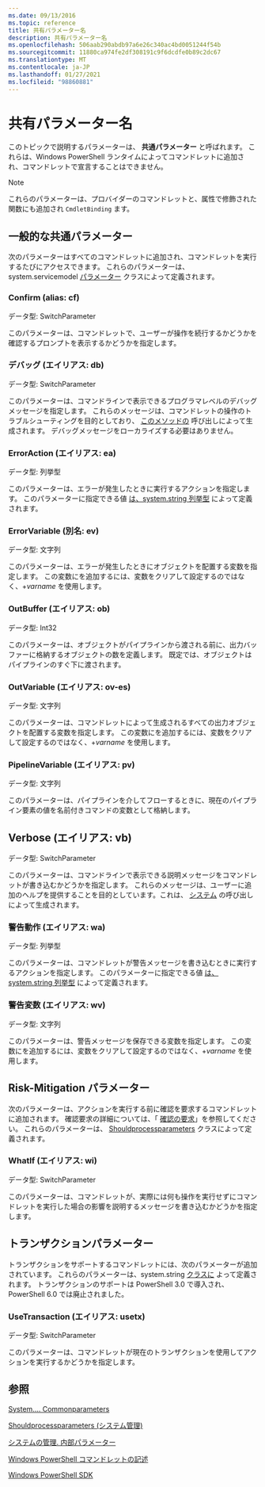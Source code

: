```yaml
---
ms.date: 09/13/2016
ms.topic: reference
title: 共有パラメーター名
description: 共有パラメーター名
ms.openlocfilehash: 506aab290abdb97a6e26c340ac4bd0051244f54b
ms.sourcegitcommit: 11880ca974fe2df308191c9f6dcdfe0b89c2dc67
ms.translationtype: MT
ms.contentlocale: ja-JP
ms.lasthandoff: 01/27/2021
ms.locfileid: "98860881"
---
```

# <a name="common-parameter-names"></a>共有パラメーター名

このトピックで説明するパラメーターは、 **共通パラメーター** と呼ばれます。 これらは、Windows PowerShell ランタイムによってコマンドレットに追加され、コマンドレットで宣言することはできません。

> [!NOTE]
> これらのパラメーターは、プロバイダーのコマンドレットと、属性で修飾された関数にも追加され `CmdletBinding` ます。

## <a name="general-common-parameters"></a>一般的な共通パラメーター

次のパラメーターはすべてのコマンドレットに追加され、コマンドレットを実行するたびにアクセスできます。
これらのパラメーターは、system.servicemodel [パラメーター](/dotnet/api/System.Management.Automation.Internal.CommonParameters) クラスによって定義されます。

### <a name="confirm-alias-cf"></a>Confirm (alias: cf)

データ型: SwitchParameter

このパラメーターは、コマンドレットで、ユーザーが操作を続行するかどうかを確認するプロンプトを表示するかどうかを指定します。

### <a name="debug-alias-db"></a>デバッグ (エイリアス: db)

データ型: SwitchParameter

このパラメーターは、コマンドラインで表示できるプログラマレベルのデバッグメッセージを指定します。 これらのメッセージは、コマンドレットの操作のトラブルシューティングを目的としており、 [このメソッドの](/dotnet/api/System.Management.Automation.Cmdlet.WriteDebug) 呼び出しによって生成されます。 デバッグメッセージをローカライズする必要はありません。

### <a name="erroraction-alias-ea"></a>ErrorAction (エイリアス: ea)

データ型: 列挙型

このパラメーターは、エラーが発生したときに実行するアクションを指定します。 このパラメーターに指定できる値 [は、system.string 列挙型](/dotnet/api/System.Management.Automation.ActionPreference) によって定義されます。

### <a name="errorvariable-alias-ev"></a>ErrorVariable (別名: ev)

データ型: 文字列

このパラメーターは、エラーが発生したときにオブジェクトを配置する変数を指定します。 この変数にを追加するには、変数をクリアして設定するのではなく、+_varname_ を使用します。

### <a name="outbuffer-alias-ob"></a>OutBuffer (エイリアス: ob)

データ型: Int32

このパラメーターは、オブジェクトがパイプラインから渡される前に、出力バッファーに格納するオブジェクトの数を定義します。 既定では、オブジェクトはパイプラインのすぐ下に渡されます。

### <a name="outvariable-alias-ov"></a>OutVariable (エイリアス: ov-es)

データ型: 文字列

このパラメーターは、コマンドレットによって生成されるすべての出力オブジェクトを配置する変数を指定します。
この変数にを追加するには、変数をクリアして設定するのではなく、+_varname_ を使用します。

### <a name="pipelinevariable-alias-pv"></a>PipelineVariable (エイリアス: pv)

データ型: 文字列

このパラメーターは、パイプラインを介してフローするときに、現在のパイプライン要素の値を名前付きコマンドの変数として格納します。

## <a name="verbose-alias-vb"></a>Verbose (エイリアス: vb)

データ型: SwitchParameter

このパラメーターは、コマンドラインで表示できる説明メッセージをコマンドレットが書き込むかどうかを指定します。 これらのメッセージは、ユーザーに追加のヘルプを提供することを目的としています。これは、 [システム](/dotnet/api/System.Management.Automation.Cmdlet.WriteVerbose) の呼び出しによって生成されます。

### <a name="warningaction-alias-wa"></a>警告動作 (エイリアス: wa)

データ型: 列挙型

このパラメーターは、コマンドレットが警告メッセージを書き込むときに実行するアクションを指定します。 このパラメーターに指定できる値 [は、system.string 列挙型](/dotnet/api/System.Management.Automation.ActionPreference) によって定義されます。

### <a name="warningvariable-alias-wv"></a>警告変数 (エイリアス: wv)

データ型: 文字列

このパラメーターは、警告メッセージを保存できる変数を指定します。 この変数にを追加するには、変数をクリアして設定するのではなく、+_varname_ を使用します。

## <a name="risk-mitigation-parameters"></a>Risk-Mitigation パラメーター

次のパラメーターは、アクションを実行する前に確認を要求するコマンドレットに追加されます。 確認要求の詳細については、「 [確認の要求](./requesting-confirmation-from-cmdlets.md)」を参照してください。
これらのパラメーターは、 [Shouldprocessparameters](/dotnet/api/System.Management.Automation.Internal.ShouldProcessParameters) クラスによって定義されます。

### <a name="whatif-alias-wi"></a>WhatIf (エイリアス: wi)

データ型: SwitchParameter

このパラメーターは、コマンドレットが、実際には何も操作を実行せずにコマンドレットを実行した場合の影響を説明するメッセージを書き込むかどうかを指定します。

## <a name="transaction-parameters"></a>トランザクションパラメーター

トランザクションをサポートするコマンドレットには、次のパラメーターが追加されています。 これらのパラメーターは、system.string [クラスに](/dotnet/api/System.Management.Automation.Internal.TransactionParameters) よって定義されます。 トランザクションのサポートは PowerShell 3.0 で導入され、PowerShell 6.0 では廃止されました。

### <a name="usetransaction-alias-usetx"></a>UseTransaction (エイリアス: usetx)

データ型: SwitchParameter

このパラメーターは、コマンドレットが現在のトランザクションを使用してアクションを実行するかどうかを指定します。

## <a name="see-also"></a>参照

[System.... Commonparameters](/dotnet/api/System.Management.Automation.Internal.CommonParameters)

[Shouldprocessparameters (システム管理)](/dotnet/api/System.Management.Automation.Internal.ShouldProcessParameters)

[システムの管理. 内部パラメーター](/dotnet/api/System.Management.Automation.Internal.TransactionParameters)

[Windows PowerShell コマンドレットの記述](./writing-a-windows-powershell-cmdlet.md)

[Windows PowerShell SDK](../windows-powershell-reference.md)
